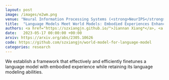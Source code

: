 ```yaml
---
layout: post
image: /images/e2wm.png
venue: "Neural Information Processing Systems (<strong>NeurIPS</strong>)"
title:  "Language Models Meet World Models: Embodied Experiences Enhance Language Models"
authors: <a href="https://szxiangjn.github.io/">Jiannan Xiang*</a>, <a href="https://www.taotianhua.com/">Tianhua Tao*</a>, <a href="https://www.yigu.page/">Yi Gu</a>, <a href="https://www.tshu.io/">Tianmin Shu</a>, <strong>Zirui Wang</strong>, <a href="https://www.cs.cmu.edu/~zichaoy/">Zichao Yang</a>, <a href="http://zhiting.ucsd.edu/">Zhiting Hu</a>
date:   2023-05-17 00:00:00 +00:00
arxiv: https://arxiv.org/abs/2305.10626
code: https://github.com/szxiangjn/world-model-for-language-model
categories: research
---
```

We establish a framework that effectively and efficiently finetunes a language model with embodied experience while retaining its language modeling abilities.
